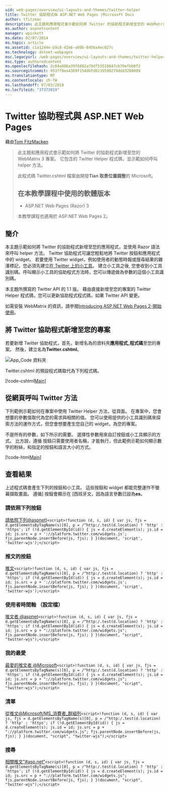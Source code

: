 ```yaml
---
uid: web-pages/overview/ui-layouts-and-themes/twitter-helper
title: Twitter 協助程式與 ASP.NET Web Pages |Microsoft Docs
author: tfitzmac
description: 此主題和應用程式會示範如何將 Twitter 的協助程式新增至您的 WebMatrix 3 專案。 它包含的 Twitter Helper 程式碼，並示範如何呼叫協助程式...
ms.author: aspnetcontent
manager: wpickett
ms.date: 02/07/2014
ms.topic: article
ms.assetid: c1a1244e-b9c8-42e6-a00b-8456a4ec027c
ms.technology: dotnet-webpages
msc.legacyurl: /web-pages/overview/ui-layouts-and-themes/twitter-helper
msc.type: authoredcontent
ms.openlocfilehash: 2c84a986a39f6802a78df53510847cb70efbb0f2
ms.sourcegitcommit: 953ff9ea4369f154d6fd0239599279ddd3280009
ms.translationtype: MT
ms.contentlocale: zh-TW
ms.lasthandoff: 07/03/2018
ms.locfileid: "37373019"
---
```

<a name="twitter-helper-with-aspnet-web-pages"></a>Twitter 協助程式與 ASP.NET Web Pages
====================
藉由[Tom FitzMacken](https://github.com/tfitzmac)

> 此主題和應用程式會示範如何將 Twitter 的協助程式新增至您的 WebMatrix 3 專案。 它包含的 Twitter Helper 程式碼，並示範如何呼叫 helper 方法。
> 
> 此程式碼 Twitter.cshtml 檔案由開發**Tian 取景位置調整**的 Microsoft。
> 
> ## <a name="software-versions-used-in-the-tutorial"></a>在本教學課程中使用的軟體版本
> 
> 
> - ASP.NET Web Pages (Razor) 3
>   
> 
> 本教學課程也適用於 ASP.NET Web Pages 2。


## <a name="introduction"></a>簡介

本主題示範如何將 Twitter 的協助程式新增至您的應用程式，並使用 Razor 語法來呼叫 helper 方法。 Twitter 協助程式可讓您輕鬆地將 Twitter 按鈕和應用程式中的 widget。 若要使用 Twitter widget，例如使用者的動態時報或搜尋結果的雜湊標記，您必須先建立[在 Twitter 上的小工具](https://twitter.com/settings/widgets)。 建立小工具之後, 您會收到小工具識別碼。呼叫顯示小工具的協助程式方法時，您可以傳遞做為參數的這個小工具識別碼。

本主題所撰寫的 Twitter API 的 1.1 版。 藉由直接新增至您的專案的 Twitter Helper 程式碼，您可以更新協助程式程式碼，如果 Twitter API 變更。

如需安裝 WebMatrix 的資訊，請參閱[Introducing ASP.NET Web Pages 2-開始使用](../getting-started/introducing-aspnet-web-pages-2/getting-started.md)。

## <a name="add-twitter-helper-to-your-project"></a>將 Twitter 協助程式新增至您的專案

若要新增 Twitter 協助程式，首先，新增名為的資料夾**應用程式\_程式碼**至您的專案。 然後，建立名為**Twitter.cshtml**。

![App_Code 資料夾](twitter-helper/_static/image1.png)

Twitter.cshtml 的預設程式碼取代為下列程式碼。

[!code-cshtml[Main](twitter-helper/samples/sample1.cshtml)]

## <a name="call-twitter-methods-from-your-web-pages"></a>從網頁呼叫 Twitter 方法

下列範例示範如何在專案中使用 Twitter Helper 方法，從頁面。 在專案中，您會想要的參數值取代為您的需求與相關的值。 您可以使用提供的小工具識別碼來探索方法的運作方式，但您會想要產生您自己的 widget，為您的專案。

不是所有的參數，如下所示的需要。 選擇性參數用來自訂按鈕或小工具顯示的方式。 比方說，遵循 按鈕只需要使用者名稱，才能執行，但此範例示範如何顯示數字的粉絲，和指定的按鈕和語言大小的方式。

[!code-html[Main](twitter-helper/samples/sample2.html)]

## <a name="see-the-results"></a>查看結果

上述程式碼會產生下列的按鈕和小工具。 這些按鈕和 widget 都能完整運作不螢幕擷取畫面。 遵循] 按鈕會顯示在 [西班牙文，因為語言參數已設為**es**。

### <a name="follow-button"></a>請依照下列按鈕

[請依照下列@aspnet)](https://twitter.com/aspnet)`<script>!function (d, s, id) { var js, fjs = d.getElementsByTagName(s)[0], p = /^http:/.test(d.location) ? 'http' : 'https'; if (!d.getElementById(id)) { js = d.createElement(s); js.id = id; js.src = p + '://platform.twitter.com/widgets.js'; fjs.parentNode.insertBefore(js, fjs); } }(document, 'script', 'twitter-wjs');</script>`

### <a name="tweet-button"></a>推文的按鈕

[推文](https://twitter.com/share)`<script>!function (d, s, id) { var js, fjs = d.getElementsByTagName(s)[0], p = /^http:/.test(d.location) ? 'http' : 'https'; if (!d.getElementById(id)) { js = d.createElement(s); js.id = id; js.src = p + '://platform.twitter.com/widgets.js'; fjs.parentNode.insertBefore(js, fjs); } }(document, 'script', 'twitter-wjs');</script>`

### <a name="user-timeline-profile"></a>使用者時間軸 （設定檔）

[推文者 @aspnet](https://twitter.com/aspnet)`<script>!function (d, s, id) { var js, fjs = d.getElementsByTagName(s)[0], p = /^http:/.test(d.location) ? 'http' : 'https'; if (!d.getElementById(id)) { js = d.createElement(s); js.id = id; js.src = p + "://platform.twitter.com/widgets.js"; fjs.parentNode.insertBefore(js, fjs); } }(document, "script", "twitter-wjs");</script>`

### <a name="favorites"></a>我的最愛

[最愛的推文者 @Microsoft](https://twitter.com/Microsoft/favorites)`<script>!function (d, s, id) { var js, fjs = d.getElementsByTagName(s)[0], p = /^http:/.test(d.location) ? 'http' : 'https'; if (!d.getElementById(id)) { js = d.createElement(s); js.id = id; js.src = p + "://platform.twitter.com/widgets.js"; fjs.parentNode.insertBefore(js, fjs); } }(document, "script", "twitter-wjs");</script>`

### <a name="list"></a>清單

[從推文@Microsoft/MS\_消費者\_群組列](https://twitter.com/microsoft/ms-consumer-brands/)`<script>!function (d, s, id) { var js, fjs = d.getElementsByTagName(s)[0], p = /^http:/.test(d.location) ? 'http' : 'https'; if (!d.getElementById(id)) { js = d.createElement(s); js.id = id; js.src = p + "://platform.twitter.com/widgets.js"; fjs.parentNode.insertBefore(js, fjs); } }(document, "script", "twitter-wjs");</script>`

### <a name="search"></a>搜尋

[相關推文&quot;#asp.net&quot;](https://twitter.com/search?q=%23asp.net)`<script>!function (d, s, id) { var js, fjs = d.getElementsByTagName(s)[0], p = /^http:/.test(d.location) ? 'http' : 'https'; if (!d.getElementById(id)) { js = d.createElement(s); js.id = id; js.src = p + "://platform.twitter.com/widgets.js"; fjs.parentNode.insertBefore(js, fjs); } }(document, "script", "twitter-wjs");</script>`
